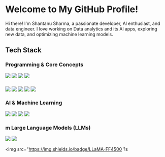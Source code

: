 # Welcome to My GitHub Profile!

Hi there! I'm Shantanu Sharma, a passionate developer, Al enthusiast, and data engineer. I love working on Data analytics and its Al apps, exploring new data, and optimizing machine learning models.

## Tech Stack

### Programming & Core Concepts

<p align="left">

<img src="https://img.shields.io/badge/Python-3776AB ?style=for-the-badge&logo=python&logoColor=white" />

<img src="https://img.shields.io/badge/Flask-000000 ?style=for-the-badge&logo=flask&logoColor=white" />

<img src="https://img.shields.io/badge/SQL-4479A1 ?style=for-the-badge&logo=mysql&logoColor=white" />

<img src="https://img.shields.io/badge/Vector%20DB -005571 ?style=for-the-badge&logo=redis&logoColor=white" />

</p>

###

<p align="left">

<img src="https://img.shields.io/badge/AWS-232F3E ?style=for-the-badge&logo=amazon-aws&logoColor=white" />

<img src="https://img.shields.io/badge/Google%20Cloud-4285F4 ?style=for-the-badge&logo=google-cloud&logoColor=white" />

<img src="https://img.shields.io/badge/Azure-0078D4 ?style=for-the-badge&logo=microsoft-azure&logoColor=white" />

<img src="https://img.shields.io/badge/Docker-2496ED ?style=for-the-badge&logo=docker&logoColor=white" />

<img src="https://img.shields.io/badge/Kubernetes-326CE5 ?style=for-the-badge&logo=kubernetes&logoColor=white" />

</p>

### Al & Machine Learning

<p align="left">

<img src="https://img.shields.io/badge/Machine%20Learning-FF6F00 ?style=for-the-badge&logo=mlflow&logoColor=white" />

<img src="https://img.shields.io/badge/Deep%20Learning-FF0000 ?style=for-the-badge&logo=pytorch&logoColor=white" />

<img src="https://img.shields.io/badge/TensorFlow -FF6F00 ?style=for-the-badge&logo=tensorflow&logoColor=white" />

<img src="https://img.shields.io/badge/PyTorch-EE4C2C ?style=for-the-badge&logo=pytorch&logoColor= white" />

</p>

### m Large Language Models (LLMs)

<p align="left">

<img src="https://img.shields.io/badge/GPT-005571 ?style=for-the-badge&logo=openai&logoColor= white" />

<img src="https://img.shields.io/badge/BERT-1F425F ?style=for-the-badge&logo=google&logoColor=white" />

<img src="https://img.shields.io/badge/LLaMA-FF4500 ?s
